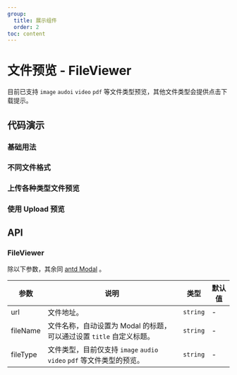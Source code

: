 ```yaml
---
group:
  title: 展示组件
  order: 2
toc: content
---
```


# 文件预览 - FileViewer

目前已支持 `image` `audoi` `video` `pdf` 等文件类型预览，其他文件类型会提供点击下载提示。

## 代码演示

### 基础用法

<code src='../../src/demos/FileViewer/demos/basic.tsx'></code>

### 不同文件格式

<code src='../../src/demos/FileViewer/demos/multiple.tsx'></code>

### 上传各种类型文件预览

<code src='../../src/biz-form/demos/upload-file-viewer.tsx'></code>

### 使用 Upload 预览

<code src='../../src/demos/FileViewer/demos/upload.tsx'></code>

## API

### FileViewer

除以下参数，其余同 [antd Modal](https://ant.design/components/modal-cn#api) 。

| 参数 | 说明 | 类型 | 默认值 |
| --- | --- | --- | --- |
| url | 文件地址。 | `string` | - |
| fileName | 文件名称，自动设置为 Modal 的标题，可以通过设置 `title` 自定义标题。 | `string` | - |
| fileType | 文件类型，目前仅支持 `image` `audio` `video` `pdf` 等文件类型的预览。 | `string` | - |
